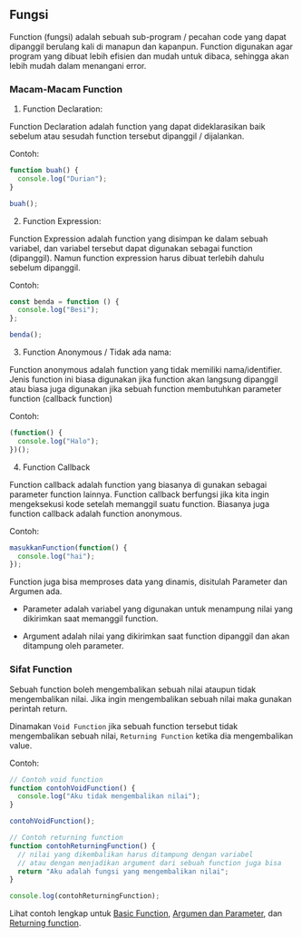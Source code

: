 ## Fungsi

Function (fungsi) adalah sebuah sub-program / pecahan code yang dapat dipanggil berulang kali di manapun dan kapanpun. Function digunakan agar program yang dibuat lebih efisien dan mudah untuk dibaca, sehingga akan lebih mudah dalam menangani error.

### Macam-Macam Function

1. Function Declaration:

Function Declaration adalah function yang dapat dideklarasikan baik sebelum atau sesudah function tersebut dipanggil / dijalankan.

Contoh:

```js
function buah() {
  console.log("Durian");
}

buah();
```

2. Function Expression:

Function Expression adalah function yang disimpan ke dalam sebuah variabel, dan variabel tersebut dapat digunakan sebagai function (dipanggil). Namun function expression harus dibuat terlebih dahulu sebelum dipanggil.

Contoh:

```js
const benda = function () {
  console.log("Besi");
};

benda();
```

3. Function Anonymous / Tidak ada nama:

Function anonymous adalah function yang tidak memiliki nama/identifier. Jenis function ini biasa digunakan jika function akan langsung dipanggil atau biasa juga digunakan jika sebuah function membutuhkan parameter function (callback function)

Contoh:

```js
(function() {
  console.log("Halo");
})();
```

4. Function Callback

Function callback adalah function yang biasanya di gunakan sebagai parameter function lainnya. Function callback berfungsi jika kita ingin mengeksekusi kode setelah memanggil suatu function. Biasanya juga function callback adalah function anonymous.

Contoh:

```js
masukkanFunction(function() {
  console.log("hai");
});
```

Function juga bisa memproses data yang dinamis, disitulah Parameter dan Argumen ada.

- Parameter adalah variabel yang digunakan untuk menampung nilai
  yang dikirimkan saat memanggil function.

- Argument adalah nilai yang dikirimkan saat function dipanggil
  dan akan ditampung oleh parameter.

### Sifat Function

Sebuah function boleh mengembalikan sebuah nilai ataupun tidak mengembalikan nilai. Jika ingin mengembalikan sebuah nilai maka gunakan perintah return.

Dinamakan `Void Function` jika sebuah function tersebut tidak mengembalikan sebuah nilai, `Returning Function` ketika dia mengembalikan value.

Contoh:

```js
// Contoh void function
function contohVoidFunction() {
  console.log("Aku tidak mengembalikan nilai");
}

contohVoidFunction();

// Contoh returning function
function contohReturningFunction() {
  // nilai yang dikembalikan harus ditampung dengan variabel
  // atau dengan menjadikan argument dari sebuah function juga bisa
  return "Aku adalah fungsi yang mengembalikan nilai";
}

console.log(contohReturningFunction);
```

Lihat contoh lengkap untuk [Basic Function](functionBasic.js), [Argumen dan Parameter](parameterAndArgument.js), dan [Returning function](functionReturn.js).

